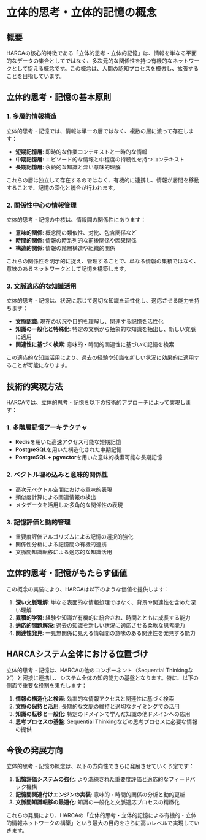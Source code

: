 # 立体的思考・立体的記憶の概念

## 概要

HARCAの核心的特徴である「立体的思考・立体的記憶」は、情報を単なる平面的なデータの集合としてではなく、多次元的な関係性を持つ有機的なネットワークとして捉える概念です。この概念は、人間の認知プロセスを模倣し、拡張することを目指しています。

## 立体的思考・記憶の基本原則

### 1. 多層的情報構造

立体的思考・記憶では、情報は単一の層ではなく、複数の層に渡って存在します：

- **短期記憶層**: 即時的な作業コンテキストと一時的な情報
- **中期記憶層**: エピソード的な情報と中程度の持続性を持つコンテキスト
- **長期記憶層**: 永続的な知識と深い意味的理解

これらの層は独立して存在するのではなく、有機的に連携し、情報が層間を移動することで、記憶の深化と統合が行われます。

### 2. 関係性中心の情報管理

立体的思考・記憶の中核は、情報間の関係性にあります：

- **意味的関係**: 概念間の類似性、対比、包含関係など
- **時間的関係**: 情報の時系列的な前後関係や因果関係
- **構造的関係**: 情報の階層構造や組織的関係

これらの関係性を明示的に捉え、管理することで、単なる情報の集積ではなく、意味のあるネットワークとして記憶を構築します。

### 3. 文脈適応的な知識活用

立体的思考・記憶は、状況に応じて適切な知識を活性化し、適応させる能力を持ちます：

- **文脈認識**: 現在の状況や目的を理解し、関連する記憶を活性化
- **知識の一般化と特殊化**: 特定の文脈から抽象的な知識を抽出し、新しい文脈に適用
- **関連性に基づく検索**: 意味的・時間的関連性に基づいて記憶を検索

この適応的な知識活用により、過去の経験や知識を新しい状況に効果的に適用することが可能になります。

## 技術的実現方法

HARCAでは、立体的思考・記憶を以下の技術的アプローチによって実現します：

### 1. 多階層記憶アーキテクチャ

- **Redis**を用いた高速アクセス可能な短期記憶
- **PostgreSQL**を用いた構造化された中期記憶
- **PostgreSQL + pgvector**を用いた意味的検索可能な長期記憶

### 2. ベクトル埋め込みと意味的関係性

- 高次元ベクトル空間における意味的表現
- 類似度計算による関連情報の検出
- メタデータを活用した多角的な関係性の表現

### 3. 記憶評価と動的管理

- 重要度評価アルゴリズムによる記憶の選択的強化
- 関係性分析による記憶間の有機的連携
- 文脈間知識転移による適応的な知識活用

## 立体的思考・記憶がもたらす価値

この概念の実装により、HARCAは以下のような価値を提供します：

1. **深い文脈理解**: 単なる表面的な情報処理ではなく、背景や関連性を含めた深い理解
2. **累積的学習**: 経験や知識が有機的に統合され、時間とともに成長する能力
3. **適応的問題解決**: 過去の知識を新しい状況に適応させる柔軟な思考能力
4. **関連性発見**: 一見無関係に見える情報間の意味のある関連性を発見する能力

## HARCAシステム全体における位置づけ

立体的思考・記憶は、HARCAの他のコンポーネント（Sequential Thinkingなど）と密接に連携し、システム全体の知的能力の基盤となります。特に、以下の側面で重要な役割を果たします：

1. **情報の構造化と検索**: 効率的な情報アクセスと関連性に基づく検索
2. **文脈の保持と活用**: 長期的な文脈の維持と適切なタイミングでの活用
3. **知識の転移と一般化**: 特定のドメインで学んだ知識の他ドメインへの応用
4. **思考プロセスの基盤**: Sequential Thinkingなどの思考プロセスに必要な情報の提供

## 今後の発展方向

立体的思考・記憶の概念は、以下の方向性でさらに発展させていく予定です：

1. **記憶評価システムの強化**: より洗練された重要度評価と適応的なフィードバック機構
2. **記憶間関連付けエンジンの実装**: 意味的・時間的関係の分析と動的更新
3. **文脈間知識転移の最適化**: 知識の一般化と文脈適応プロセスの精緻化

これらの発展により、HARCAの「立体的思考・立体的記憶による有機的・立体的情報ネットワークの構築」という最大の目的をさらに高いレベルで実現していきます。
